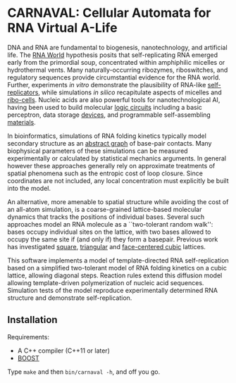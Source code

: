 # CARNAVAL: Cellular Automata for RNA Virtual A-Life

DNA and RNA are fundamental to biogenesis, nanotechnology, and artificial life.
The [RNA World](https://en.wikipedia.org/wiki/RNA_world) hypothesis posits that self-replicating RNA emerged early from the primordial soup, concentrated within amphiphilic micelles or hydrothermal vents.
Many naturally-occurring ribozymes, riboswitches, and regulatory sequences provide circumstantial evidence for the RNA world.
Further, experiments _in vitro_ demonstrate the plausibility of RNA-like [self-replicators](https://www.ncbi.nlm.nih.gov/pubmed/24388759),
while simulations _in silico_ recapitulate aspects of micelles and [ribo-cells](https://www.ncbi.nlm.nih.gov/pmc/articles/PMC3303737/).
Nucleic acids are also powerful tools for nanotechnological AI,
having been used to build molecular [logic circuits](https://en.wikipedia.org/wiki/Toehold_mediated_strand_displacement)
including a basic perceptron,
data storage [devices](https://en.wikipedia.org/wiki/DNA_digital_data_storage),
and programmable self-assembling [materials](https://en.wikipedia.org/wiki/DNA_origami).

In bioinformatics, simulations of RNA folding kinetics typically model
secondary structure as an [abstract graph](https://en.wikipedia.org/wiki/Nucleic_acid_structure_prediction) of base-pair contacts.
Many biophysical parameters of these simulations can be measured experimentally
or calculated by statistical mechanics arguments.
In general however these approaches generally rely on approximate treatments of spatial phenomena such as the entropic cost of loop closure.
Since coordinates are not included, any local concentration must explicitly be built into the model.

An alternative, more amenable to spatial structure while avoiding the cost of an all-atom simulation,
is a coarse-grained lattice-based molecular dynamics that tracks the positions of individual bases.
Several such approaches model an RNA molecule as a ``two-tolerant random walk'': bases occupy individual sites on the lattice, with two bases allowed to occupy the same site if (and only if) they form a basepair.
Previous work has investigated [square](https://doi.org/10.1103/PhysRevE.68.051904), [triangular](https://www.ncbi.nlm.nih.gov/pubmed/18020662) and [face-centered cubic](https://www.ncbi.nlm.nih.gov/pubmed/20210413) lattices.

This software implements a model of template-directed RNA self-replication based on a simplified two-tolerant model of RNA folding kinetics on a cubic lattice, allowing diagonal steps.
Reaction rules extend this diffusion model allowing template-driven polymerization of nucleic acid sequences.
Simulation tests of the model reproduce experimentally determined RNA structure and demonstrate self-replication.

## Installation

Requirements:

- A C++ compiler (C++11 or later)
- [BOOST](https://www.boost.org/)

Type `make` and then `bin/carnaval -h`, and off you go.
